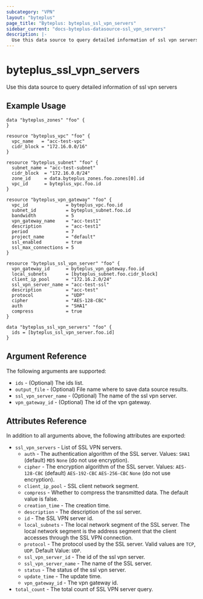 ```yaml
---
subcategory: "VPN"
layout: "byteplus"
page_title: "Byteplus: byteplus_ssl_vpn_servers"
sidebar_current: "docs-byteplus-datasource-ssl_vpn_servers"
description: |-
  Use this data source to query detailed information of ssl vpn servers
---
```

# byteplus_ssl_vpn_servers
Use this data source to query detailed information of ssl vpn servers
## Example Usage
```hcl
data "byteplus_zones" "foo" {
}

resource "byteplus_vpc" "foo" {
  vpc_name   = "acc-test-vpc"
  cidr_block = "172.16.0.0/16"
}

resource "byteplus_subnet" "foo" {
  subnet_name = "acc-test-subnet"
  cidr_block  = "172.16.0.0/24"
  zone_id     = data.byteplus_zones.foo.zones[0].id
  vpc_id      = byteplus_vpc.foo.id
}

resource "byteplus_vpn_gateway" "foo" {
  vpc_id              = byteplus_vpc.foo.id
  subnet_id           = byteplus_subnet.foo.id
  bandwidth           = 5
  vpn_gateway_name    = "acc-test1"
  description         = "acc-test1"
  period              = 7
  project_name        = "default"
  ssl_enabled         = true
  ssl_max_connections = 5
}

resource "byteplus_ssl_vpn_server" "foo" {
  vpn_gateway_id      = byteplus_vpn_gateway.foo.id
  local_subnets       = [byteplus_subnet.foo.cidr_block]
  client_ip_pool      = "172.16.2.0/24"
  ssl_vpn_server_name = "acc-test-ssl"
  description         = "acc-test"
  protocol            = "UDP"
  cipher              = "AES-128-CBC"
  auth                = "SHA1"
  compress            = true
}

data "byteplus_ssl_vpn_servers" "foo" {
  ids = [byteplus_ssl_vpn_server.foo.id]
}
```
## Argument Reference
The following arguments are supported:
* `ids` - (Optional) The ids list.
* `output_file` - (Optional) File name where to save data source results.
* `ssl_vpn_server_name` - (Optional) The name of the ssl vpn server.
* `vpn_gateway_id` - (Optional) The id of the vpn gateway.

## Attributes Reference
In addition to all arguments above, the following attributes are exported:
* `ssl_vpn_servers` - List of SSL VPN servers.
    * `auth` - The authentication algorithm of the SSL server.
Values:
`SHA1` (default)
`MD5`
`None` (do not use encryption).
    * `cipher` - The encryption algorithm of the SSL server.
Values:
`AES-128-CBC` (default)
`AES-192-CBC`
`AES-256-CBC`
`None` (do not use encryption).
    * `client_ip_pool` - SSL client network segment.
    * `compress` - Whether to compress the transmitted data. The default value is false.
    * `creation_time` - The creation time.
    * `description` - The description of the ssl server.
    * `id` - The SSL VPN server id.
    * `local_subnets` - The local network segment of the SSL server. The local network segment is the address segment that the client accesses through the SSL VPN connection.
    * `protocol` - The protocol used by the SSL server. Valid values are `TCP`, `UDP`. Default Value: `UDP`.
    * `ssl_vpn_server_id` - The id of the ssl vpn server.
    * `ssl_vpn_server_name` - The name of the SSL server.
    * `status` - The status of the ssl vpn server.
    * `update_time` - The update time.
    * `vpn_gateway_id` - The vpn gateway id.
* `total_count` - The total count of SSL VPN server query.


